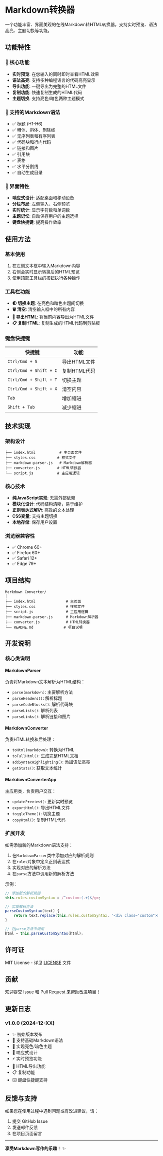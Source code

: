 # Markdown转换器

一个功能丰富、界面美观的在线Markdown转HTML转换器，支持实时预览、语法高亮、主题切换等功能。

## 功能特性

### 🚀 核心功能
- **实时预览**: 在您输入的同时即时查看HTML效果
- **语法高亮**: 支持多种编程语言的代码高亮显示
- **导出功能**: 一键导出为完整的HTML文件
- **复制功能**: 快速复制生成的HTML代码
- **主题切换**: 支持亮色/暗色两种主题模式

### 📝 支持的Markdown语法
- ✅ 标题 (H1-H6)
- ✅ 粗体、斜体、删除线
- ✅ 无序列表和有序列表
- ✅ 代码块和行内代码
- ✅ 链接和图片
- ✅ 引用块
- ✅ 表格
- ✅ 水平分割线
- ✅ 自动生成目录

### 🎨 界面特性
- **响应式设计**: 适配桌面和移动设备
- **分栏布局**: 左侧输入，右侧预览
- **实时统计**: 显示字符数和单词数
- **主题记忆**: 自动保存用户的主题选择
- **键盘快捷键**: 提高操作效率

## 使用方法

### 基本使用
1. 在左侧文本框中输入Markdown内容
2. 右侧会实时显示转换后的HTML预览
3. 使用顶部工具栏的按钮执行各种操作

### 工具栏功能
- **🌓 切换主题**: 在亮色和暗色主题间切换
- **🗑️ 清空**: 清空输入框中的所有内容
- **📁 导出HTML**: 将当前内容导出为HTML文件
- **📋 复制HTML**: 复制生成的HTML代码到剪贴板

### 键盘快捷键
| 快捷键 | 功能 |
|--------|------|
| `Ctrl/Cmd + S` | 导出HTML文件 |
| `Ctrl/Cmd + Shift + C` | 复制HTML代码 |
| `Ctrl/Cmd + Shift + T` | 切换主题 |
| `Ctrl/Cmd + Shift + X` | 清空内容 |
| `Tab` | 增加缩进 |
| `Shift + Tab` | 减少缩进 |

## 技术实现

### 架构设计
```
├── index.html           # 主页面文件
├── styles.css          # 样式文件
├── markdown-parser.js   # Markdown解析器
├── converter.js        # HTML转换器
└── script.js           # 主应用逻辑
```

### 核心技术
- **纯JavaScript实现**: 无需外部依赖
- **模块化设计**: 代码结构清晰，易于维护
- **正则表达式解析**: 高效的文本处理
- **CSS变量**: 支持主题切换
- **本地存储**: 保存用户设置

### 浏览器兼容性
- ✅ Chrome 60+
- ✅ Firefox 60+
- ✅ Safari 12+
- ✅ Edge 79+

## 项目结构

```
Markdown Converter/
│
├── index.html              # 主页面
├── styles.css              # 样式文件
├── script.js               # 主应用逻辑
├── markdown-parser.js      # Markdown解析器
├── converter.js            # HTML转换器
└── README.md              # 项目说明
```

## 开发说明

### 核心类说明

#### MarkdownParser
负责将Markdown文本解析为HTML结构：
- `parse(markdown)`: 主要解析方法
- `parseHeaders()`: 解析标题
- `parseCodeBlocks()`: 解析代码块
- `parseLists()`: 解析列表
- `parseLinks()`: 解析链接和图片

#### MarkdownConverter
负责HTML转换和后处理：
- `toHtml(markdown)`: 转换为HTML
- `toFullHtml()`: 生成完整HTML文档
- `addSyntaxHighlighting()`: 添加语法高亮
- `getStats()`: 获取文本统计

#### MarkdownConverterApp
主应用类，负责用户交互：
- `updatePreview()`: 更新实时预览
- `exportHtml()`: 导出HTML文件
- `toggleTheme()`: 切换主题
- `copyHtml()`: 复制HTML代码

### 扩展开发

如需添加新的Markdown语法支持：

1. 在`MarkdownParser`类中添加对应的解析规则
2. 在`rules`对象中定义正则表达式
3. 实现对应的解析方法
4. 在`parse`方法中调用新的解析方法

示例：
```javascript
// 添加新的解析规则
this.rules.customSyntax = /^custom:(.+)$/gm;

// 实现解析方法
parseCustomSyntax(text) {
    return text.replace(this.rules.customSyntax, '<div class="custom">$1</div>');
}

// 在parse方法中调用
html = this.parseCustomSyntax(html);
```

## 许可证

MIT License - 详见 [LICENSE](LICENSE) 文件

## 贡献

欢迎提交 Issue 和 Pull Request 来帮助改进项目！

## 更新日志

### v1.0.0 (2024-12-XX)
- ✨ 初始版本发布
- 🚀 支持基础Markdown语法
- 🎨 实现亮色/暗色主题
- 📱 响应式设计
- ⚡ 实时预览功能
- 📁 HTML导出功能
- 📋 复制功能
- ⌨️ 键盘快捷键支持

## 反馈与支持

如果您在使用过程中遇到问题或有改进建议，请：

1. 提交 GitHub Issue
2. 发送邮件反馈
3. 在项目页面留言

---

**享受Markdown写作的乐趣！** ✨
